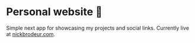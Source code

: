 # Personal website 🧠

Simple next app for showcasing my projects and social links. Currently live at [nickbrodeur.com](nickbrodeur.com).